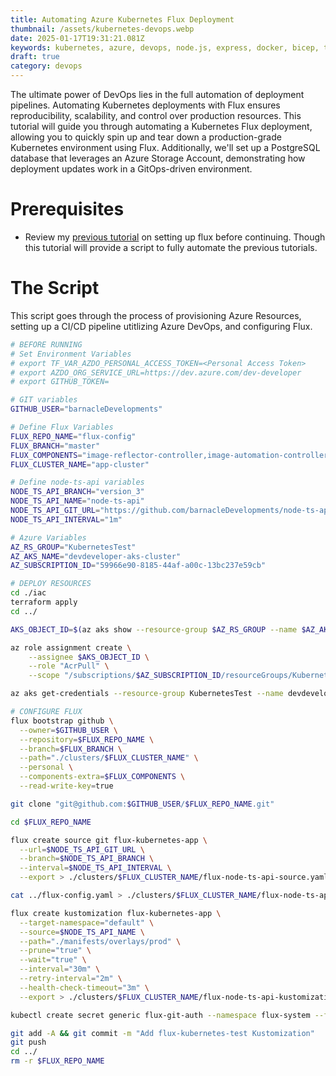 ```yaml
---
title: Automating Azure Kubernetes Flux Deployment
thumbnail: /assets/kubernetes-devops.webp
date: 2025-01-17T19:31:21.081Z
keywords: kubernetes, azure, devops, node.js, express, docker, bicep, templates, azure pipelines, ci/cd, aks, azure container registry, flux
draft: true
category: devops
---
```


The ultimate power of DevOps lies in the full automation of deployment pipelines. Automating Kubernetes deployments with Flux ensures reproducibility, scalability, and control over production resources. This tutorial will guide you through automating a Kubernetes Flux deployment, allowing you to quickly spin up and tear down a production-grade Kubernetes environment using Flux. Additionally, we'll set up a PostgreSQL database that leverages an Azure Storage Account, demonstrating how deployment updates work in a GitOps-driven environment.

# Prerequisites

- Review my [previous tutorial](/blog/) on setting up flux before continuing. Though this tutorial will provide a script to fully automate the previous tutorials.

# The Script

This script goes through the process of provisioning Azure Resources, setting up a CI/CD pipeline utitlizing Azure DevOps, and configuring Flux.

```bash
# BEFORE RUNNING
# Set Environment Variables
# export TF_VAR_AZDO_PERSONAL_ACCESS_TOKEN=<Personal Access Token>
# export AZDO_ORG_SERVICE_URL=https://dev.azure.com/dev-developer
# export GITHUB_TOKEN=

# GIT variables
GITHUB_USER="barnacleDevelopments"

# Define Flux Variables
FLUX_REPO_NAME="flux-config"
FLUX_BRANCH="master"
FLUX_COMPONENTS="image-reflector-controller,image-automation-controller"
FLUX_CLUSTER_NAME="app-cluster"

# Define node-ts-api variables
NODE_TS_API_BRANCH="version_3"
NODE_TS_API_NAME="node-ts-api"
NODE_TS_API_GIT_URL="https://github.com/barnacleDevelopments/node-ts-api-kubernetes"
NODE_TS_API_INTERVAL="1m"

# Azure Variables
AZ_RS_GROUP="KubernetesTest"
AZ_AKS_NAME="devdeveloper-aks-cluster"
AZ_SUBSCRIPTION_ID="59966e90-8185-44af-a00c-13bc237e59cb"

# DEPLOY RESOURCES
cd ./iac
terraform apply
cd ../

AKS_OBJECT_ID=$(az aks show --resource-group $AZ_RS_GROUP --name $AZ_AKS_NAME --query "identityProfile.kubeletidentity.objectId" -o tsv)

az role assignment create \
    --assignee $AKS_OBJECT_ID \
    --role "AcrPull" \
    --scope "/subscriptions/$AZ_SUBSCRIPTION_ID/resourceGroups/KubernetesTest/providers/Microsoft.ContainerRegistry/registries/devdeveloperregistry"

az aks get-credentials --resource-group KubernetesTest --name devdeveloper-aks-cluster

# CONFIGURE FLUX
flux bootstrap github \
  --owner=$GITHUB_USER \
  --repository=$FLUX_REPO_NAME \
  --branch=$FLUX_BRANCH \
  --path="./clusters/$FLUX_CLUSTER_NAME" \
  --personal \
  --components-extra=$FLUX_COMPONENTS \
  --read-write-key=true

git clone "git@github.com:$GITHUB_USER/$FLUX_REPO_NAME.git"

cd $FLUX_REPO_NAME

flux create source git flux-kubernetes-app \
  --url=$NODE_TS_API_GIT_URL \
  --branch=$NODE_TS_API_BRANCH \
  --interval=$NODE_TS_API_INTERVAL \
  --export > ./clusters/$FLUX_CLUSTER_NAME/flux-node-ts-api-source.yaml

cat ../flux-config.yaml > ./clusters/$FLUX_CLUSTER_NAME/flux-node-ts-api-source.yaml

flux create kustomization flux-kubernetes-app \
  --target-namespace="default" \
  --source=$NODE_TS_API_NAME \
  --path="./manifests/overlays/prod" \
  --prune="true" \
  --wait="true" \
  --interval="30m" \
  --retry-interval="2m" \
  --health-check-timeout="3m" \
  --export > ./clusters/$FLUX_CLUSTER_NAME/flux-node-ts-api-kustomization.yaml

kubectl create secret generic flux-git-auth --namespace flux-system --from-literal=username=barnacleDevelopments --from-literal=password=$GITHUB_TOKEN

git add -A && git commit -m "Add flux-kubernetes-test Kustomization"
git push
cd ../
rm -r $FLUX_REPO_NAME

```

##
